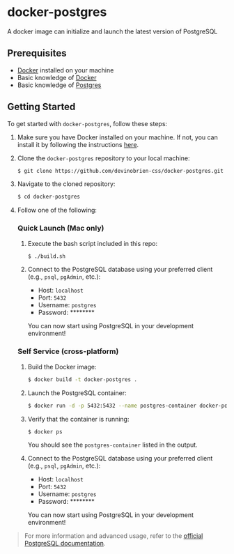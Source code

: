 # docker-postgres
A docker image can initialize and launch the latest version of PostgreSQL

## Prerequisites
- [Docker](https://docs.docker.com/engine/install/) installed on your machine
- Basic knowledge of [Docker](https://docs.docker.com/get-started/overview/)
- Basic knowledge of [Postgres](https://www.postgresql.org/docs/)

## Getting Started

To get started with `docker-postgres`, follow these steps:

1. Make sure you have Docker installed on your machine. If not, you can install it by following the instructions [here](https://docs.docker.com/engine/install/).

2. Clone the `docker-postgres` repository to your local machine:

    ```bash
    $ git clone https://github.com/devinobrien-css/docker-postgres.git
    ```

3. Navigate to the cloned repository:

    ```bash
    $ cd docker-postgres
    ```

4. Follow one of the following:

    ### Quick Launch (Mac only)

    1. Execute the bash script included in this repo:

        ```bash
        $ ./build.sh
        ```

    2. Connect to the PostgreSQL database using your preferred client (e.g., `psql`, `pgAdmin`, etc.):

        - Host: `localhost`
        - Port: `5432`
        - Username: `postgres`
        - Password: ********

        You can now start using PostgreSQL in your development environment!

    ### Self Service (cross-platform)

    1. Build the Docker image:

        ```bash
        $ docker build -t docker-postgres .
        ```

    2. Launch the PostgreSQL container:

        ```bash
        $ docker run -d -p 5432:5432 --name postgres-container docker-postgres
        ```

    3. Verify that the container is running:

        ```bash
        $ docker ps
        ```

        You should see the `postgres-container` listed in the output.

    4. Connect to the PostgreSQL database using your preferred client (e.g., `psql`, `pgAdmin`, etc.):

        - Host: `localhost`
        - Port: `5432`
        - Username: `postgres`
        - Password: ********

        You can now start using PostgreSQL in your development environment!

>For more information and advanced usage, refer to the [official PostgreSQL documentation](https://www.postgresql.org/docs/).
